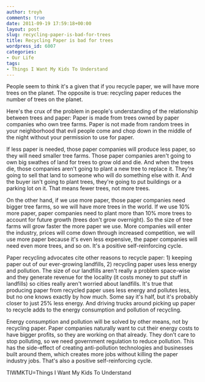 ```yaml
---
author: troyh
comments: true
date: 2011-09-19 17:59:18+00:00
layout: post
slug: recycling-paper-is-bad-for-trees
title: Recycling Paper is bad for trees
wordpress_id: 6007
categories:
- Our Life
tags:
- Things I Want My Kids To Understand
---
```


People seem to think it's a given that if you recycle paper, we will have more trees on the planet. The opposite is true: recycling paper reduces the number of trees on the planet.

<!-- more -->


Here's the crux of the problem in people's understanding of the relationship between trees and paper: Paper is made from trees owned by paper companies who own tree farms. Paper is not made from random trees in your neighborhood that evil people come and chop down in the middle of the night without your permission to use for paper.




If less paper is needed, those paper companies will produce less paper, so they will need smaller tree farms. Those paper companies aren't going to own big swathes of land for trees to grow old and die. And when the trees die, those companies aren't going to plant a new tree to replace it. They're going to sell that land to someone who will do something else with it. And the buyer isn't going to plant trees, they're going to put buildings or a parking lot on it. That means fewer trees, not more trees.




On the other hand, if we use more paper, those paper companies need bigger tree farms, so we will have more trees in the world. If we use 10% more paper, paper companies need to plant more than 10% more trees to account for future growth (trees don't grow overnight). So the size of tree farms will grow faster the more paper we use. More companies will enter the industry, prices will come down through increased competition, we will use more paper because it's even less expensive, the paper companies will need even more trees, and so on. It's a positive self-reinforcing cycle.




Paper recycling advocates cite other reasons to recycle paper: 1) keeping paper out of our ever-growing landfills, 2) recycling paper uses less energy and pollution. The size of our landfills aren't really a problem space-wise and they generate revenue for the locality (it costs money to put stuff in landfills) so cities really aren't worried about landfills. It's true that producing paper from recycled paper uses less energy and pollutes less, but no one knows exactly by how much. Some say it's half, but it's probably closer to just 25% less energy. And driving trucks around picking up paper to recycle adds to the energy consumption and pollution of recycling.




Energy consumption and pollution will be solved by other means, not by recycling paper. Paper companies naturally want to cut their energy costs to have bigger profits, so they are working on that already. They don't care to stop polluting, so we need government regulation to reduce pollution. This has the side-effect of creating anti-pollution technologies and businesses built around them, which creates more jobs without killing the paper industry jobs. That's also a positive self-reinforcing cycle.




TIWMKTU=Things I Want My Kids To Understand
